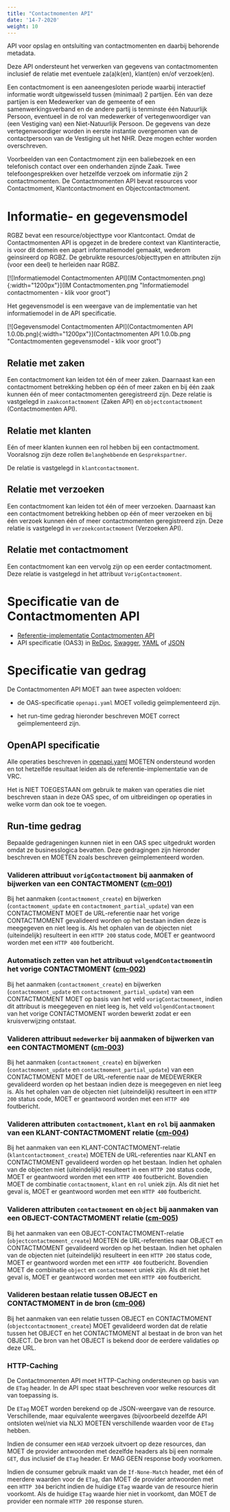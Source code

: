 ```yaml
---
title: "Contactmomenten API"
date: '14-7-2020'
weight: 10
---
```


API voor opslag en ontsluiting van contactmomenten en daarbij behorende metadata.

Deze API ondersteunt het verwerken van gegevens van contactmomenten inclusief de relatie met eventuele za(a)k(en), klant(en) en/of verzoek(en).

Een contactmoment is een aaneengesloten periode waarbij interactief informatie wordt uitgewisseld tussen (minimaal) 2 partijen. Eén van deze partijen is een Medewerker van de gemeente of een samenwerkingsverband en de andere partij is tenminste één Natuurlijk Persoon, eventueel in de rol van medewerker of vertegenwoordiger van (een Vestiging van) een Niet-Natuurlijk Persoon. De gegevens van deze vertegenwoordiger worden in eerste instantie overgenomen van de contactpersoon van de Vestiging uit het NHR. Deze mogen echter worden overschreven.

Voorbeelden van een Contactmoment zijn een baliebezoek en een telefonisch contact over een onderhanden zijnde Zaak. Twee telefoongesprekken over hetzelfde verzoek om informatie zijn 2 contactmomenten. De Contactmomenten API bevat resources voor Contactmoment, Klantcontactmoment en Objectcontactmoment.

# Informatie- en gegevensmodel

RGBZ bevat een resource/objecttype voor Klantcontact. Omdat de Contactmomenten API is opgezet in de bredere context van Klantinteractie, is voor dit domein een apart informatiemodel gemaakt, wederom geinsireerd op RGBZ. De gebruikte resources/objecttypen en attributen zijn (voor een deel) te herleiden naar RGBZ.

[![Informatiemodel Contactmomenten API](IM Contactmomenten.png){:width="1200px"}](IM Contactmomenten.png "Informatiemodel contactmomenten - klik voor groot")

Het gegevensmodel is een weergave van de implementatie van het informatiemodel in de API specificatie.

[![Gegevensmodel Contactmomenten API](Contactmomenten API 1.0.0b.png){:width="1200px"}](Contactmomenten API 1.0.0b.png "Contactmomenten gegevensmodel - klik voor groot")

## Relatie met zaken

Een contactmoment kan leiden tot één of meer zaken. Daarnaast kan een contactmoment betrekking hebben op één of meer zaken en bij één zaak kunnen één of meer contactmomenten geregistreerd zijn. Deze relatie is vastgelegd in `zaakcontactmoment` (Zaken API) en `objectcontactmoment` (Contactmomenten API).

## Relatie met klanten

Eén of meer klanten kunnen een rol hebben bij een contactmoment. Vooralsnog zijn deze rollen `Belanghebbende` en `Gesprekspartner`.  

De relatie is vastgelegd in `klantcontactmoment`.

## Relatie met verzoeken

Een contactmoment kan leiden tot één of meer verzoeken. Daarnaast kan een contactmoment betrekking hebben op één of meer verzoeken en bij één verzoek kunnen één of meer contactmomenten geregistreerd zijn. Deze relatie is vastgelegd in `verzoekcontactmoment` (Verzoeken API).

## Relatie met contactmoment

Een contactmoment kan een vervolg zijn op een eerder contactmoment. Deze relatie is vastgelegd in het attribuut `VorigContactmoment`.

# Specificatie van de Contactmomenten API

* [Referentie-implementatie Contactmomenten API](https://contactmomenten-api.vng.cloud)
* API specificatie (OAS3) in
  [ReDoc](https://contactmomenten-api.vng.cloud/api/v1/schema/),
  [Swagger](https://petstore.swagger.io/?url=https://contactmomenten-api.vng.cloud/api/v1/schema/openapi.yaml),
  [YAML](https://contactmomenten-api.vng.cloud/api/v1/schema/openapi.yaml) of
  [JSON](https://contactmomenten-api.vng.cloud/api/v1/schema/openapi.json)


# Specificatie van gedrag

De Contactmomenten API MOET aan twee aspecten voldoen:

* de OAS-specificatie `openapi.yaml` MOET volledig geïmplementeerd zijn.

* het run-time gedrag hieronder beschreven MOET correct geïmplementeerd zijn.

## OpenAPI specificatie

Alle operaties beschreven in [openapi.yaml](https://contactmomenten-api.vng.cloud/api/v1/schema/openapi.yaml) MOETEN ondersteund worden en tot hetzelfde resultaat leiden als de referentie-implementatie van de VRC.

Het is NIET TOEGESTAAN om gebruik te maken van operaties die niet beschreven staan in deze OAS spec, of om uitbreidingen op operaties in welke vorm dan ook toe te voegen.

## Run-time gedrag

Bepaalde gedrageningen kunnen niet in een OAS spec uitgedrukt worden omdat ze businesslogica bevatten. Deze gedragingen zijn hieronder beschreven en MOETEN zoals beschreven geïmplementeerd worden.

### **<a name="cm-001">Valideren attribuut `vorigContactmoment` bij aanmaken of bijwerken van een CONTACTMOMENT ([cm-001](#cm-001))</a>**

Bij het aanmaken (`contactmoment_create`) en bijwerken (`contactmoment_update` en `contactmoment_partial_update`) van een CONTACTMOMENT MOET de URL-referentie naar het vorige CONTACTMOMENT gevalideerd worden op het bestaan indien deze is meegegeven en niet leeg is. Als het ophalen van de objecten niet (uiteindelijk) resulteert in een `HTTP 200` status code, MOET er geantwoord worden met een `HTTP 400` foutbericht. 

### **<a name="cm-002">Automatisch zetten van het attribuut `volgendContactmoment`in het vorige CONTACTMOMENT ([cm-002](#cm-002))</a>**

Bij het aanmaken (`contactmoment_create`) en bijwerken (`contactmoment_update` en `contactmoment_partial_update`) van een CONTACTMOMENT MOET op basis van het veld `vorigContactmoment`, indien dit attribuut is meegegeven en niet leeg is, het veld `volgendContactmoment` van het vorige CONTACTMOMENT worden bewerkt zodat er een kruisverwijzing ontstaat.

### **<a name="cm-003">Valideren attribuut `medewerker` bij aanmaken of bijwerken van een CONTACTMOMENT ([cm-003](#cm-003))</a>**

Bij het aanmaken (`contactmoment_create`) en bijwerken (`contactmoment_update` en `contactmoment_partial_update`) van een CONTACTMOMENT MOET de URL-referentie naar de MEDEWERKER gevalideerd worden op het bestaan indien deze is meegegeven en niet leeg is. Als het ophalen van de objecten niet (uiteindelijk) resulteert in een `HTTP 200` status code, MOET er geantwoord worden met een `HTTP 400` foutbericht. 

### **<a name="cm-004">Valideren attributen `contactmoment`, `klant` en `rol` bij aanmaken van een KLANT-CONTACTMOMENT relatie ([cm-004](#cm-004))</a>**

Bij het aanmaken van een KLANT-CONTACTMOMENT-relatie (`klantcontactmoment_create`) MOETEN de URL-referenties naar KLANT en CONTACTMOMENT gevalideerd worden op het bestaan. Indien het ophalen van de objecten niet (uiteindelijk) resulteert in een `HTTP 200` status code, MOET er geantwoord worden met een `HTTP 400` foutbericht. Bovendien MOET de combinatie `contactmoment`, `klant` en `rol` uniek zijn. Als dit niet het geval is, MOET er geantwoord worden met een `HTTP 400` foutbericht.

### **<a name="cm-005">Valideren attributen `contactmoment` en `object` bij aanmaken van een OBJECT-CONTACTMOMENT relatie ([cm-005](#cm-005))</a>**

Bij het aanmaken van een OBJECT-CONTACTMOMENT-relatie (`objectcontactmoment_create`) MOETEN de URL-referenties naar OBJECT en CONTACTMOMENT gevalideerd worden op het bestaan. Indien het ophalen van de objecten niet (uiteindelijk) resulteert in een `HTTP 200` status code, MOET er geantwoord worden met een `HTTP 400` foutbericht. Bovendien MOET de combinatie `object` en `contactmoment` uniek zijn. Als dit niet het geval is, MOET er geantwoord worden met een `HTTP 400` foutbericht.

### **<a name="cm-006">Valideren bestaan relatie tussen OBJECT en CONTACTMOMENT in de bron ([cm-006](#cm-006))</a>**

Bij het aanmaken van een relatie tussen OBJECT en CONTACTMOMENT (`objectcontactmoment_create`) MOET gevalideerd worden dat de relatie tussen het OBJECT en het CONTACTMOMENT al bestaat in de bron van het OBJECT. De bron van het OBJECT is bekend door de eerdere validaties op deze URL. 


### HTTP-Caching

De Contactmomenten API moet HTTP-Caching ondersteunen op basis van de `ETag` header. In de API spec staat beschreven voor welke resources dit van toepassing is.

De `ETag` MOET worden berekend op de JSON-weergave van de resource. Verschillende, maar equivalente weergaves (bijvoorbeeld dezelfde API ontsloten wel/niet via NLX) MOETEN verschillende waarden voor de `ETag` hebben.

Indien de consumer een `HEAD` verzoek uitvoert op deze resources, dan MOET de provider antwoorden met dezelfde headers als bij een normale `GET`, dus inclusief de `ETag` header. Er MAG GEEN response body voorkomen.

Indien de consumer gebruik maakt van de `If-None-Match` header, met één of meerdere waarden voor de `ETag`, dan MOET de provider antwoorden met een `HTTP 304` bericht indien de huidige `ETag` waarde van de resource hierin voorkomt. Als de huidige `ETag` waarde hier niet in voorkomt, dan MOET de provider een normale `HTTP 200` response sturen.
